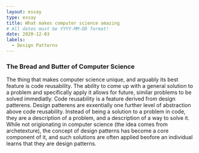 ```yaml
---
layout: essay
type: essay
title: What makes computer science amazing
# All dates must be YYYY-MM-DD format!
date: 2020-12-03
labels:
  - Design Patterns
---
```


### The Bread and Butter of Computer Science

The thing that makes computer science unique, and arguably its best feature is code reusability. The ability to come up with a general solution to a problem and specifically apply it allows for future, similar problems to be solved immediatly. Code reusability is a feature derived from design patterens. Design patterens are exxentially one further level of abstraction above code reusability. Instead of being a solution to a problem in code, they are a description of a problem, and a description of a way to solve it. While not origionating in computer science (the idea comes from archetexture), the concept of design patterns has become a core component of it, and such solutions are often applied beofore an individual learns that they are design patterns. 
